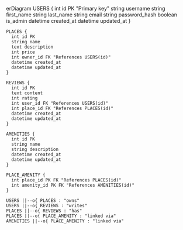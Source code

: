 erDiagram
    USERS {
      int id PK "Primary key"
      string username
      string first_name
      string last_name
      string email
      string password_hash
      boolean is_admin
      datetime created_at
      datetime updated_at
    }

    PLACES {
      int id PK
      string name
      text description
      int price
      int owner_id FK "References USERS(id)"
      datetime created_at
      datetime updated_at
    }

    REVIEWS {
      int id PK
      text content
      int rating
      int user_id FK "References USERS(id)"
      int place_id FK "References PLACES(id)"
      datetime created_at
      datetime updated_at
    }

    AMENITIES {
      int id PK
      string name
      string description
      datetime created_at
      datetime updated_at
    }

    PLACE_AMENITY {
      int place_id PK FK "References PLACES(id)"
      int amenity_id PK FK "References AMENITIES(id)"
    }

    USERS ||--o{ PLACES : "owns"
    USERS ||--o{ REVIEWS : "writes"
    PLACES ||--o{ REVIEWS : "has"
    PLACES ||--o{ PLACE_AMENITY : "linked via"
    AMENITIES ||--o{ PLACE_AMENITY : "linked via"
